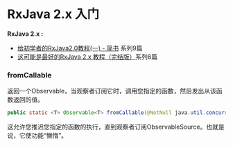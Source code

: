 # RxJava 2.x 入门



**RxJava 2.x :**   

- [给初学者的RxJava2.0教程(一) - 简书](http://www.jianshu.com/p/464fa025229e "给初学者的RxJava2.0教程(一) - 简书") 系列9篇
- [这可能是最好的RxJava 2.x 教程（完结版）](http://www.apkbus.com/blog-898535-68185.html )系列6篇




### fromCallable

返回一个Observable，当观察者订阅它时，调用您指定的函数，然后发出从该函数返回的值。

```java
public static <T> Observable<T> fromCallable(@NotNull java.util.concurrent.Callable<? extends T> supplier)
```



这允许您推迟您指定的函数的执行，直到观察者订阅ObservableSource。也就是说，它使功能“懒惰”。





